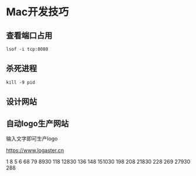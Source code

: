 # Mac开发技巧

## 查看端口占用

```
lsof -i tcp:8080 
```

## 杀死进程

```
kill -9 pid
```



## 设计网站

## 自动logo生产网站

输入文字即可生产logo

https://www.logaster.cn

1 8
5 6
68
79
8930
118
12830
136
148
151030
198
208
21830
228
269
27930
288

